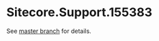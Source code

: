 # Sitecore.Support.155383

See [master branch](https://github.com/sitecoresupport/Sitecore.Support.155383) for details.
